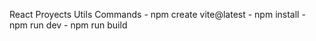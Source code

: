 React Proyects
    Utils Commands
        - npm create vite@latest
        - npm install
        - npm run dev
        - npm run build